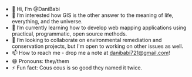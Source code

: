 - 👋 Hi, I’m @DaniBabi
- 👀 I’m interested how GIS is the other answer to the meaning of life, everything, and the universe.
- 🌱 I’m currently learning how to develop web mapping applications using practical, programmatic, open source methods.
- 💞️ I’m looking to collaborate on environmental remediation and conservation projects, but I'm open to working on other issues as well. 
- 📫 How to reach me - drop me a note at danibabi721@gmail.com!
- 😄 Pronouns: they/them
- ⚡ Fun fact: Cous cous is so good they named it twice.

<!---
DaniBabi/DaniBabi is a ✨ special ✨ repository because its `README.md` (this file) appears on your GitHub profile.
You can click the Preview link to take a look at your changes.
--->
